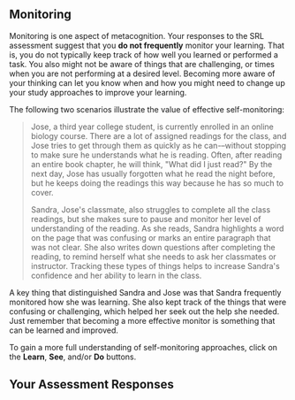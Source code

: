 ## Monitoring

Monitoring is one aspect of metacognition. Your responses to the SRL assessment suggest that you **do not frequently** monitor your learning. That is, you do not typically keep track of how well you learned or performed a task. You also might not be aware of things that are challenging, or times when you are not performing at a desired level. Becoming more aware of your thinking can let you know when and how you might need to change up your study approaches to improve your learning.

The following two scenarios illustrate the value of effective self-monitoring:

> Jose, a third year college student, is currently enrolled in an online biology course. There are a lot of assigned readings for the class, and Jose tries to get through them as quickly as he can-–without stopping to make sure he understands what he is reading. Often, after reading an entire book chapter, he will think, "What did I just read?" By the next day, Jose has usually forgotten what he read the night before, but he  keeps doing the readings this way because he has so much to cover. 
> 
> Sandra, Jose's classmate, also struggles to complete all the class readings, but she makes sure to pause and monitor her level of understanding of the reading. As she reads, Sandra highlights a word on the page that was confusing or marks an entire paragraph that was not clear. She also writes down questions after completing the reading, to remind herself what she needs to ask her classmates or instructor. Tracking these types of things helps to increase Sandra's confidence and her ability to learn in the class.

A key thing that distinguished Sandra and Jose was that Sandra frequently monitored how she was learning. She also kept track of the things that were confusing or challenging, which helped her seek out the help she needed. Just remember that becoming a more effective monitor is something that can be learned and improved.

To gain a more full understanding of self-monitoring approaches, click on the **Learn**, **See**, and/or **Do** buttons. 

## Your Assessment Responses
